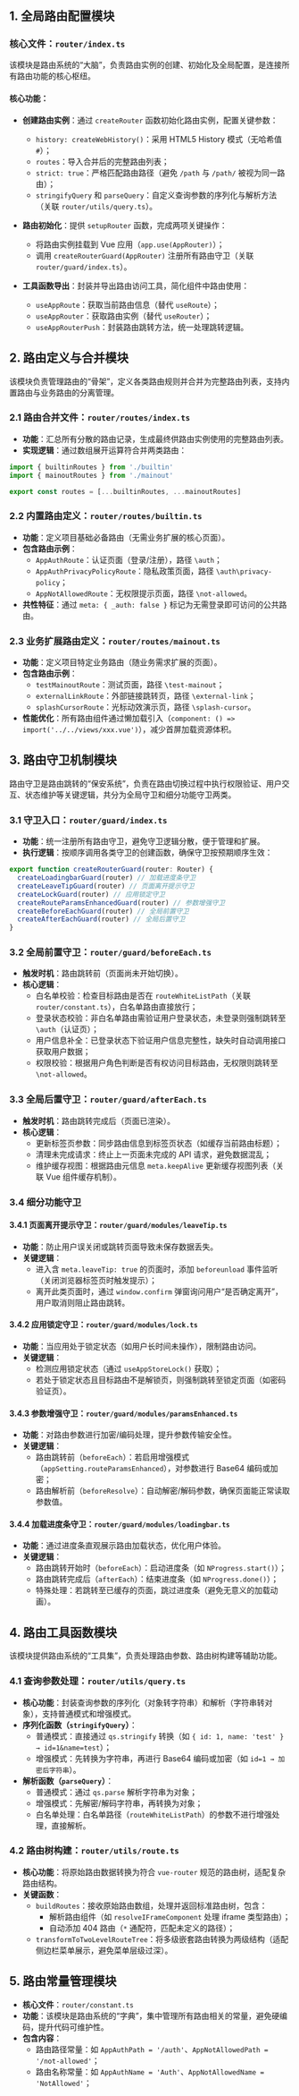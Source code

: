 # <WPageTitle></WPageTitle>

## 1. 全局路由配置模块
### 核心文件：`router/index.ts`
该模块是路由系统的“大脑”，负责路由实例的创建、初始化及全局配置，是连接所有路由功能的核心枢纽。

#### 核心功能：
- **创建路由实例**：通过 `createRouter` 函数初始化路由实例，配置关键参数：
  - `history: createWebHistory()`：采用 HTML5 History 模式（无哈希值 `#`）；
  - `routes`：导入合并后的完整路由列表；
  - `strict: true`：严格匹配路由路径（避免 `/path` 与 `/path/` 被视为同一路由）；
  - `stringifyQuery` 和 `parseQuery`：自定义查询参数的序列化与解析方法（关联 `router/utils/query.ts`）。

- **路由初始化**：提供 `setupRouter` 函数，完成两项关键操作：
  - 将路由实例挂载到 Vue 应用（`app.use(AppRouter)`）；
  - 调用 `createRouterGuard(AppRouter)` 注册所有路由守卫（关联 `router/guard/index.ts`）。

- **工具函数导出**：封装并导出路由访问工具，简化组件中路由使用：
  - `useAppRoute`：获取当前路由信息（替代 `useRoute`）；
  - `useAppRouter`：获取路由实例（替代 `useRouter`）；
  - `useAppRouterPush`：封装路由跳转方法，统一处理跳转逻辑。

## 2. 路由定义与合并模块
该模块负责管理路由的“骨架”，定义各类路由规则并合并为完整路由列表，支持内置路由与业务路由的分离管理。

### 2.1 路由合并文件：`router/routes/index.ts`
- **功能**：汇总所有分散的路由记录，生成最终供路由实例使用的完整路由列表。
- **实现逻辑**：通过数组展开运算符合并两类路由：
```typescript
import { builtinRoutes } from './builtin'
import { mainoutRoutes } from './mainout'

export const routes = [...builtinRoutes, ...mainoutRoutes]
```

### 2.2 内置路由定义：`router/routes/builtin.ts`
- **功能**：定义项目基础必备路由（无需业务扩展的核心页面）。
- **包含路由示例**：
  - `AppAuthRoute`：认证页面（登录/注册），路径 `\auth`；
  - `AppAuthPrivacyPolicyRoute`：隐私政策页面，路径 `\auth\privacy-policy`；
  - `AppNotAllowedRoute`：无权限提示页面，路径 `\not-allowed`。
- **共性特征**：通过 `meta: { _auth: false }` 标记为无需登录即可访问的公共路由。

### 2.3 业务扩展路由定义：`router/routes/mainout.ts`
- **功能**：定义项目特定业务路由（随业务需求扩展的页面）。
- **包含路由示例**：
  - `testMainoutRoute`：测试页面，路径 `\test-mainout`；
  - `externalLinkRoute`：外部链接跳转页，路径 `\external-link`；
  - `splashCursorRoute`：光标动效演示页，路径 `\splash-cursor`。
- **性能优化**：所有路由组件通过懒加载引入（`component: () => import('../../views/xxx.vue')`），减少首屏加载资源体积。

## 3. 路由守卫机制模块
路由守卫是路由跳转的“保安系统”，负责在路由切换过程中执行权限验证、用户交互、状态维护等关键逻辑，共分为全局守卫和细分功能守卫两类。

### 3.1 守卫入口：`router/guard/index.ts`
- **功能**：统一注册所有路由守卫，避免守卫逻辑分散，便于管理和扩展。
- **执行逻辑**：按顺序调用各类守卫的创建函数，确保守卫按预期顺序生效：
```typescript
export function createRouterGuard(router: Router) {
  createLoadingbarGuard(router) // 加载进度条守卫
  createLeaveTipGuard(router) // 页面离开提示守卫
  createLockGuard(router) // 应用锁定守卫
  createRouteParamsEnhancedGuard(router) // 参数增强守卫
  createBeforeEachGuard(router) // 全局前置守卫
  createAfterEachGuard(router) // 全局后置守卫
}
```

### 3.2 全局前置守卫：`router/guard/beforeEach.ts`
- **触发时机**：路由跳转前（页面尚未开始切换）。
- **核心逻辑**：
  - 白名单校验：检查目标路由是否在 `routeWhiteListPath`（关联 `router/constant.ts`），白名单路由直接放行；
  - 登录状态校验：非白名单路由需验证用户登录状态，未登录则强制跳转至 `\auth`（认证页）；
  - 用户信息补全：已登录状态下验证用户信息完整性，缺失时自动调用接口获取用户数据；
  - 权限校验：根据用户角色判断是否有权访问目标路由，无权限则跳转至 `\not-allowed`。

### 3.3 全局后置守卫：`router/guard/afterEach.ts`
- **触发时机**：路由跳转完成后（页面已渲染）。
- **核心逻辑**：
  - 更新标签页参数：同步路由信息到标签页状态（如缓存当前路由标题）；
  - 清理未完成请求：终止上一页面未完成的 API 请求，避免数据混乱；
  - 维护缓存视图：根据路由元信息 `meta.keepAlive` 更新缓存视图列表（关联 Vue 组件缓存机制）。

### 3.4 细分功能守卫

#### 3.4.1 页面离开提示守卫：`router/guard/modules/leaveTip.ts`
- **功能**：防止用户误关闭或跳转页面导致未保存数据丢失。
- **关键逻辑**：
  - 进入含 `meta.leaveTip: true` 的页面时，添加 `beforeunload` 事件监听（关闭浏览器标签页时触发提示）；
  - 离开此类页面时，通过 `window.confirm` 弹窗询问用户“是否确定离开”，用户取消则阻止路由跳转。

#### 3.4.2 应用锁定守卫：`router/guard/modules/lock.ts`
- **功能**：当应用处于锁定状态（如用户长时间未操作），限制路由访问。
- **关键逻辑**：
  - 检测应用锁定状态（通过 `useAppStoreLock()` 获取）；
  - 若处于锁定状态且目标路由不是解锁页，则强制跳转至锁定页面（如密码验证页）。

#### 3.4.3 参数增强守卫：`router/guard/modules/paramsEnhanced.ts`
- **功能**：对路由参数进行加密/编码处理，提升参数传输安全性。
- **关键逻辑**：
  - 路由跳转前（`beforeEach`）：若启用增强模式（`appSetting.routeParamsEnhanced`），对参数进行 Base64 编码或加密；
  - 路由解析前（`beforeResolve`）：自动解密/解码参数，确保页面能正常读取参数值。

#### 3.4.4 加载进度条守卫：`router/guard/modules/loadingbar.ts`
- **功能**：通过进度条直观展示路由加载状态，优化用户体验。
- **关键逻辑**：
  - 路由跳转开始时（`beforeEach`）：启动进度条（如 `NProgress.start()`）；
  - 路由跳转完成后（`afterEach`）：结束进度条（如 `NProgress.done()`）；
  - 特殊处理：若跳转至已缓存的页面，跳过进度条（避免无意义的加载动画）。

## 4. 路由工具函数模块
该模块提供路由系统的“工具集”，负责处理路由参数、路由树构建等辅助功能。

### 4.1 查询参数处理：`router/utils/query.ts`
- **核心功能**：封装查询参数的序列化（对象转字符串）和解析（字符串转对象），支持普通模式和增强模式。
- **序列化函数（`stringifyQuery`）**：
  - 普通模式：直接通过 `qs.stringify` 转换（如 `{ id: 1, name: 'test' } → id=1&name=test`）；
  - 增强模式：先转换为字符串，再进行 Base64 编码或加密（如 `id=1 → 加密后字符串`）。
- **解析函数（`parseQuery`）**：
  - 普通模式：通过 `qs.parse` 解析字符串为对象；
  - 增强模式：先解密/解码字符串，再转换为对象；
  - 白名单处理：白名单路径（`routeWhiteListPath`）的参数不进行增强处理，直接解析。

### 4.2 路由树构建：`router/utils/route.ts`
- **核心功能**：将原始路由数据转换为符合 `vue-router` 规范的路由树，适配复杂路由结构。
- **关键函数**：
  - `buildRoutes`：接收原始路由数组，处理并返回标准路由树，包含：
    - 解析路由组件（如 `resolveIFrameComponent` 处理 iframe 类型路由）；
    - 自动添加 404 路由（`*` 通配符，匹配未定义的路径）；
  - `transformToTwoLevelRouteTree`：将多级嵌套路由转换为两级结构（适配侧边栏菜单展示，避免菜单层级过深）。

## 5. 路由常量管理模块
- **核心文件**：`router/constant.ts`
- **功能**：该模块是路由系统的“字典”，集中管理所有路由相关的常量，避免硬编码，提升代码可维护性。
- **包含内容**：
  - 路由路径常量：如 `AppAuthPath = '/auth'`、`AppNotAllowedPath = '/not-allowed'`；
  - 路由名称常量：如 `AppAuthName = 'Auth'`、`AppNotAllowedName = 'NotAllowed'`；
